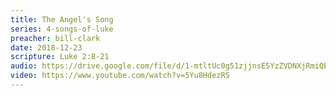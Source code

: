 ```yaml
---
title: The Angel's Song
series: 4-songs-of-luke
preacher: bill-clark
date: 2018-12-23
scripture: Luke 2:8-21
audio: https://drive.google.com/file/d/1-mtltUc0g51zjjnsE5YzZVDNXjRmiQEL/view
video: https://www.youtube.com/watch?v=5Yu8HdezRS
---
```

